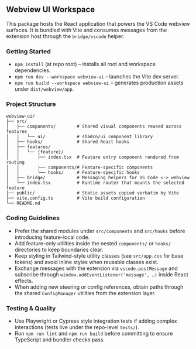 ## Webview UI Workspace

This package hosts the React application that powers the VS Code webview surfaces. It is bundled with Vite and consumes messages from the extension host through the `bridge/vscode` helper.

### Getting Started

- `npm install` (at repo root) – installs all root and workspace dependencies.
- `npm run dev --workspace webview-ui` – launches the Vite dev server.
- `npm run build --workspace webview-ui` – generates production assets under `dist/webview/app`.

### Project Structure

```
webview-ui/
├── src/
│   ├── components/        # Shared visual components reused across features
│   │   └── ui/            # shadcn/ui component library
│   ├── hooks/             # Shared React hooks
│   ├── features/
│   │   └── {feature}/
│   │       ├── index.tsx  # Feature entry component rendered from routing
│   │       ├── components/# Feature-specific components
│   │       └── hooks/     # Feature-specific hooks
│   ├── bridge/            # Messaging helpers for VS Code <-> webview
│   └── index.tsx          # Runtime router that mounts the selected feature
├── public/                # Static assets copied verbatim by Vite
├── vite.config.ts         # Vite build configuration
└── README.md
```

### Coding Guidelines

- Prefer the shared modules under `src/components` and `src/hooks` before introducing feature-local code.
- Add feature-only utilities inside the nested `components/` or `hooks/` directories to keep boundaries clear.
- Keep styling in Tailwind-style utility classes (see `src/app.css` for base tokens) and avoid inline styles when reusable classes exist.
- Exchange messages with the extension via `vscode.postMessage` and subscribe through `window.addEventListener('message', …)` inside React effects.
- When adding new steering or config references, obtain paths through the shared `ConfigManager` utilities from the extension layer.

### Testing & Quality

- Use Playwright or Cypress style integration tests if adding complex interactions (tests live under the repo-level `tests/`).
- Run `npm run lint` and `npm run build` before committing to ensure TypeScript and bundler checks pass.
